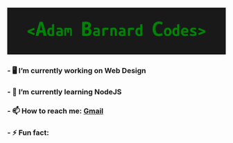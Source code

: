 ![alt text](https://github.com/AdamBCodes/AdamBCodes/blob/main/Github.png)

### - 🖥️ I’m currently working on Web Design
### - 📖 I’m currently learning NodeJS
### - 📫 How to reach me: [Gmail](mailto:adamc.barnard1@gmail.com)
### - ⚡ Fun fact: 
